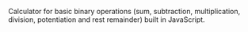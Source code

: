 Calculator for basic binary operations (sum, subtraction, multiplication, division, potentiation and rest remainder) built in JavaScript.
